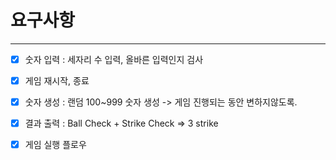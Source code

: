 # 요구사항

---

- [x] 숫자 입력 : 세자리 수 입력, 올바른 입력인지 검사
- [x] 게임 재시작, 종료
- [x] 숫자 생성 : 랜덤 100~999 숫자 생성 -> 게임 진행되는 동안 변하지않도록.
- [x] 결과 출력 : Ball Check + Strike Check =>  3 strike
- [x] 게임 실행 플로우

